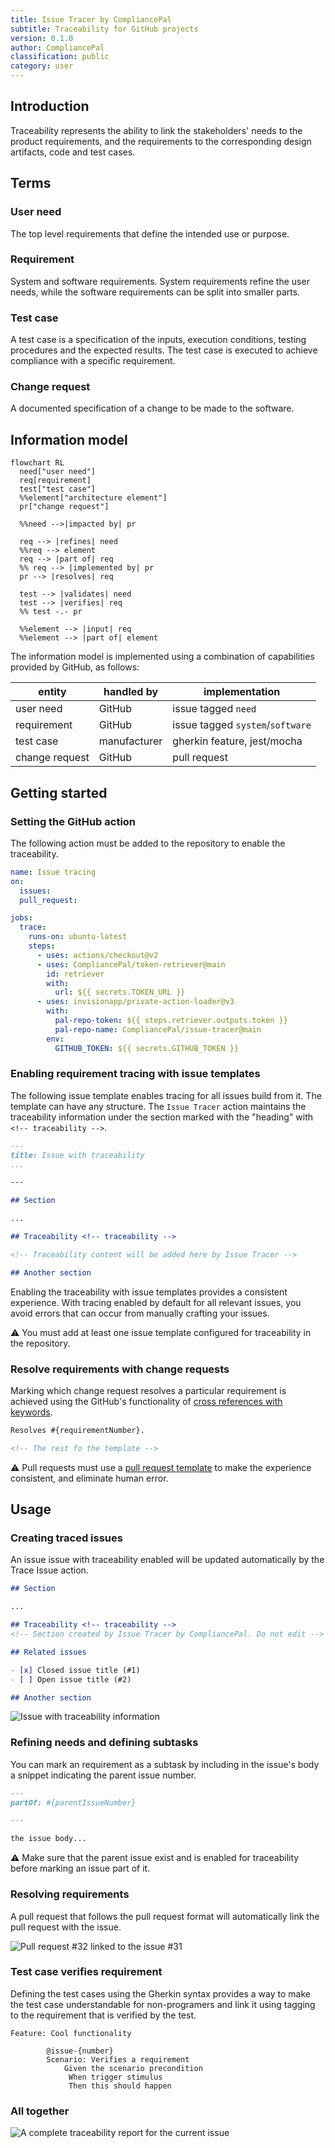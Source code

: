 ```yaml
---
title: Issue Tracer by CompliancePal
subtitle: Traceability for GitHub projects
version: 0.1.0
author: CompliancePal
classification: public
category: user
---
```


## Introduction

Traceability represents the ability to link the stakeholders' needs to the product requirements, and the requirements to the corresponding design artifacts, code and test cases.

## Terms

### User need

The top level requirements that define the intended use or purpose.

### Requirement

System and software requirements. System requirements refine the user needs, while the software requirements can be split into smaller parts.

### Test case

A test case is a specification of the inputs, execution conditions, testing procedures and the expected results. The test case is executed to achieve compliance with a specific requirement.

### Change request

A documented specification of a change to be made to the software.

## Information model

```mermaid title="The information model"
flowchart RL
  need["user need"]
  req[requirement]
  test["test case"]
  %%element["architecture element"]
  pr["change request"]

  %%need -->|impacted by| pr

  req --> |refines| need
  %%req --> element
  req --> |part of| req
  %% req --> |implemented by| pr
  pr --> |resolves| req

  test --> |validates| need
  test --> |verifies| req
  %% test -.- pr

  %%element --> |input| req
  %%element --> |part of| element
```

The information model is implemented using a combination of capabilities provided by GitHub, as follows:

| entity         | handled by   | implementation                   |
| -------------- | ------------ | -------------------------------- |
| user need      | GitHub       | issue tagged `need`              |
| requirement    | GitHub       | issue tagged `system`/`software` |
| test case      | manufacturer | gherkin feature, jest/mocha      |
| change request | GitHub       | pull request                     |

## Getting started

### Setting the GitHub action

The following action must be added to the repository to enable the traceability.

```yaml title="Github workflow enabling issue tracing functionality"
name: Issue tracing
on:
  issues:
  pull_request:

jobs:
  trace:
    runs-on: ubuntu-latest
    steps:
      - uses: actions/checkout@v2
      - uses: CompliancePal/token-retriever@main
        id: retriever
        with:
          url: ${{ secrets.TOKEN_URL }}
      - uses: invisionapp/private-action-loader@v3
        with:
          pal-repo-token: ${{ steps.retriever.outputs.token }}
          pal-repo-name: CompliancePal/issue-tracer@main
        env:
          GITHUB_TOKEN: ${{ secrets.GITHUB_TOKEN }}
```

### Enabling requirement tracing with issue templates

The following issue template enables tracing for all issues build from it. The template can have any structure. The `Issue Tracer` action maintains the traceability information under the section marked with the "heading" with `<!-- traceability -->`.

```markdown title="Issue template with enabled traceabiltity"
---
title: Issue with traceability
...

---

## Section

...

## Traceability <!-- traceability -->

<!-- Traceability content will be added here by Issue Tracer -->

## Another section
```

Enabling the traceability with issue templates provides a consistent experience. With tracing enabled by default for all relevant issues, you avoid errors that can occur from manually crafting your issues.

⚠️ You must add at least one issue template configured for traceability in the repository.

### Resolve requirements with change requests

Marking which change request resolves a particular requirement is achieved using the GitHub's functionality of [cross references with keywords](https://docs.github.com/en/github/managing-your-work-on-github/linking-a-pull-request-to-an-issue#linking-a-pull-request-to-an-issue-using-a-keyword).

```markdown title="Pull request template with keyword cross reference"
Resolves #{requirementNumber}.

<!-- The rest fo the template -->
```

⚠️ Pull requests must use a [pull request template](https://docs.github.com/en/github/building-a-strong-community/creating-a-pull-request-template-for-your-repository) to make the experience consistent, and eliminate human error.

## Usage

### Creating traced issues

An issue issue with traceability enabled will be updated automatically by the Trace Issue action.

```markdown title="Issue containing subtasks information updated by Issue Tracer"
## Section

...

## Traceability <!-- traceability -->
<!-- Section created by Issue Tracer by CompliancePal. Do not edit -->

## Related issues

- [x] Closed issue title (#1)
- [ ] Open issue title (#2)

## Another section
```

![Issue with traceability information](images/traceability.png)

### Refining needs and defining subtasks

You can mark an requirement as a subtask by including in the issue's body a snippet indicating the parent issue number.

```markdown title="Issue body indicating that this requirement is a part of the indicated requirement"
---
partOf: #{parentIssueNumber}

---

the issue body...
```

⚠️ Make sure that the parent issue exist and is enabled for traceability before marking an issue part of it.

### Resolving requirements

A pull request that follows the pull request format will automatically link the pull request with the issue.

![Pull request #32 linked to the issue #31](images/linked-issue.png)

### Test case verifies requirement

Defining the test cases using the Gherkin syntax provides a way to make the test case understandable for non-programers and link it using tagging to the requirement that is verified by the test.

```gherkin title="Test case described as Gherkin scenario that verifies the tagged requirement", line_numbers
Feature: Cool functionality

        @issue-{number}
        Scenario: Verifies a requirement
            Given the scenario precondition
             When trigger stimulus
             Then this should happen
```

### All together

![A complete traceability report for the current issue](images/full-report.png)
